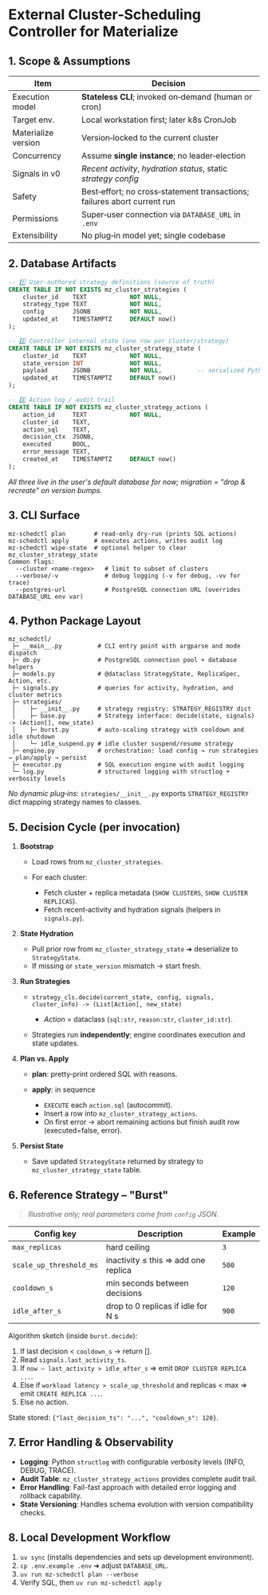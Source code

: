 # External Cluster‑Scheduling Controller for Materialize

## 1. Scope & Assumptions

| Item                | Decision                                                                 |
| ------------------- | ------------------------------------------------------------------------ |
| Execution model     | **Stateless CLI**; invoked on‑demand (human or cron)                     |
| Target env.         | Local workstation first; later k8s CronJob                               |
| Materialize version | Version‑locked to the current cluster                                    |
| Concurrency         | Assume **single instance**; no leader‑election                           |
| Signals in v0       | *Recent activity*, *hydration status*, static *strategy config*          |
| Safety              | Best‑effort; no cross‑statement transactions; failures abort current run |
| Permissions         | Super‑user connection via `DATABASE_URL` in `.env`                       |
| Extensibility       | No plug‑in model yet; single codebase                                    |

## 2. Database Artifacts

```sql
-- 1️⃣ User‑authored strategy definitions (source of truth)
CREATE TABLE IF NOT EXISTS mz_cluster_strategies (
    cluster_id    TEXT            NOT NULL,
    strategy_type TEXT            NOT NULL,
    config        JSONB           NOT NULL,
    updated_at    TIMESTAMPTZ     DEFAULT now()
);

-- 2️⃣ Controller internal state (one row per cluster/strategy)
CREATE TABLE IF NOT EXISTS mz_cluster_strategy_state (
    cluster_id    TEXT            NOT NULL,
    state_version INT             NOT NULL,
    payload       JSONB           NOT NULL,          -- serialized Python dataclass
    updated_at    TIMESTAMPTZ     DEFAULT now()
);

-- 3️⃣ Action log / audit trail
CREATE TABLE IF NOT EXISTS mz_cluster_strategy_actions (
    action_id     TEXT            NOT NULL,
    cluster_id    TEXT,
    action_sql    TEXT,
    decision_ctx  JSONB,
    executed      BOOL,
    error_message TEXT,
    created_at    TIMESTAMPTZ     DEFAULT now()
);
```

*All three live in the user's default database for now; migration = "drop & recreate" on version bumps.*

## 3. CLI Surface

```
mz‑schedctl plan        # read-only dry‑run (prints SQL actions)
mz‑schedctl apply       # executes actions, writes audit log
mz‑schedctl wipe-state  # optional helper to clear mz_cluster_strategy_state
Common flags:
  --cluster <name-regex>   # limit to subset of clusters
  --verbose/-v             # debug logging (-v for debug, -vv for trace)
  --postgres-url           # PostgreSQL connection URL (overrides DATABASE_URL env var)
```

## 4. Python Package Layout

```
mz_schedctl/
 ├─ __main__.py          # CLI entry point with argparse and mode dispatch
 ├─ db.py                # PostgreSQL connection pool + database helpers
 ├─ models.py            # @dataclass StrategyState, ReplicaSpec, Action, etc.
 ├─ signals.py           # queries for activity, hydration, and cluster metrics
 ├─ strategies/
 │    ├─ __init__.py     # strategy registry: STRATEGY_REGISTRY dict
 │    ├─ base.py         # Strategy interface: decide(state, signals) -> (Action[], new_state)
 │    ├─ burst.py        # auto-scaling strategy with cooldown and idle shutdown
 │    └─ idle_suspend.py # idle cluster suspend/resume strategy
 ├─ engine.py            # orchestration: load config → run strategies → plan/apply → persist
 ├─ executor.py          # SQL execution engine with audit logging
 └─ log.py               # structured logging with structlog + verbosity levels
```

*No dynamic plug‑ins:* `strategies/__init__.py` exports `STRATEGY_REGISTRY` dict mapping strategy names to classes.

## 5. Decision Cycle (per invocation)

1. **Bootstrap**

   * Load rows from `mz_cluster_strategies`.
   * For each cluster:

     * Fetch cluster + replica metadata (`SHOW CLUSTERS`, `SHOW CLUSTER REPLICAS`).
     * Fetch recent‑activity and hydration signals (helpers in `signals.py`).

2. **State Hydration**

   * Pull prior row from `mz_cluster_strategy_state` ➜ deserialize to `StrategyState`.
   * If missing or `state_version` mismatch → start fresh.

3. **Run Strategies**

   * `strategy_cls.decide(current_state, config, signals, cluster_info) -> (List[Action], new_state)`

     * *Action* = dataclass (`sql:str`, `reason:str`, `cluster_id:str`).
   * Strategies run **independently**; engine coordinates execution and state updates.

4. **Plan vs. Apply**

   * **plan**: pretty‑print ordered SQL with reasons.
   * **apply**: in sequence

     * `EXECUTE` each `action.sql` (autocommit).
     * Insert a row into `mz_cluster_strategy_actions`.
     * On first error → abort remaining actions but finish audit row (executed=false, error).

5. **Persist State**

   * Save updated `StrategyState` returned by strategy to `mz_cluster_strategy_state` table.

## 6. Reference Strategy – "Burst"

> *Illustrative only; real parameters come from `config` JSON.*

| Config key              | Description                         | Example |
| ----------------------- | ----------------------------------- | ------- |
| `max_replicas`          | hard ceiling                        | `3`     |
| `scale_up_threshold_ms` | inactivity ≤ this ⇒ add one replica | `500`   |
| `cooldown_s`            | min seconds between decisions       | `120`   |
| `idle_after_s`          | drop to 0 replicas if idle for N s  | `900`   |

Algorithm sketch (inside `burst.decide`):

1. If last decision < `cooldown_s` → return [].
2. Read `signals.last_activity_ts`.
3. If `now – last_activity > idle_after_s` ⇒ emit `DROP CLUSTER REPLICA ...`.
4. Else if `workload latency > scale_up_threshold` and replicas < max ⇒ emit `CREATE REPLICA ...`.
5. Else no action.

State stored: `{"last_decision_ts": "...", "cooldown_s": 120}`.

## 7. Error Handling & Observability

* **Logging**: Python `structlog` with configurable verbosity levels (INFO, DEBUG, TRACE).
* **Audit Table**: `mz_cluster_strategy_actions` provides complete audit trail.
* **Error Handling**: Fail-fast approach with detailed error logging and rollback capability.
* **State Versioning**: Handles schema evolution with version compatibility checks.

## 8. Local Development Workflow

1. `uv sync` (installs dependencies and sets up development environment).
2. `cp .env.example .env` ➜ adjust `DATABASE_URL`.
3. `uv run mz-schedctl plan --verbose`
4. Verify SQL, then `uv run mz-schedctl apply`
